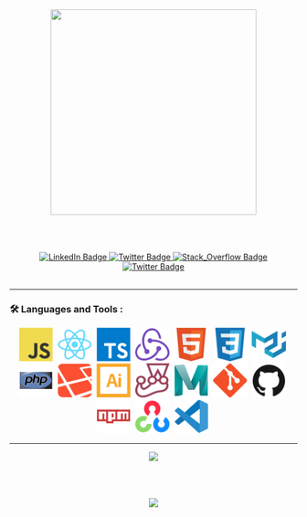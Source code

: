 
<div align="center">
  <img src="https://media.giphy.com/media/fBq4IBhQkC69ancGiJ/giphy.gif" width="360" height="360"/>
</div>  

<br/><br/>  

<div id="header" align="center">
  
  <div id="badges">
  <a href="https://www.linkedin.com/in/kamran-kamranifard/">
    <img src="https://img.shields.io/badge/LinkedIn-blue?style=for-the-badge&logo=linkedin&logoColor=white" alt="LinkedIn Badge"/>
  </a>
  <a href="https://twitter.com/kamrankamrani73">
    <img src="https://img.shields.io/badge/Twitter-blue?style=for-the-badge&logo=twitter&logoColor=white" alt="Twitter Badge"/>
  </a>
  <a href="https://stackoverflow.com/users/9136566/kamrankamranifard">
    <img src="https://img.shields.io/badge/Stack_Overflow-FE7A16?style=for-the-badge&logo=stack-overflow&logoColor=white" alt="Stack_Overflow Badge"/>
  </a>
  <a href="mailto:k.kamranifard@gmail.com">
    <img src="https://img.shields.io/badge/Gmail-D14836?style=for-the-badge&logo=gmail&logoColor=white" alt="Twitter Badge"/>
  </a>
</div>
  
<img src="https://komarev.com/ghpvc/?username=kamrankamrani&style=flat-square&color=blue" alt=""/>
  
</div>

---  
### :hammer_and_wrench: Languages and Tools :  

<div align="center">
  <img src="https://github.com/devicons/devicon/blob/master/icons/javascript/javascript-original.svg" title="Js" alt="Js" width="60" height="60"/>&nbsp;
  <img src="https://github.com/devicons/devicon/blob/master/icons/react/react-original.svg" title="react" alt="react" width="60" height="60"/>&nbsp;
  <img src="https://github.com/devicons/devicon/blob/master/icons/typescript/typescript-original.svg" title="ts" alt="ts" width="60" height="60"/>&nbsp;
  <img src="https://github.com/devicons/devicon/blob/master/icons/redux/redux-original.svg" title="redux" alt="redux" width="60" height="60"/>&nbsp;
  <img src="https://github.com/devicons/devicon/blob/master/icons/html5/html5-original.svg" title="Html5" alt="Html5" width="60" height="60"/>&nbsp;
  <img src="https://github.com/devicons/devicon/blob/master/icons/css3/css3-original.svg" title="CSS3" alt="CSS3" width="60" height="60"/>&nbsp;
  <img src="https://github.com/devicons/devicon/blob/master/icons/materialui/materialui-original.svg" title="Material UI" alt="Material UI" width="60" height="60"/>&nbsp;
  <img src="https://github.com/devicons/devicon/blob/master/icons/php/php-original.svg" title="php" alt="php" width="60" height="60"/>&nbsp;
  <img src="https://github.com/devicons/devicon/blob/master/icons/laravel/laravel-plain.svg" title="Laravel" alt="Laravel" width="60" height="60"/>&nbsp;
  <img src="https://github.com/devicons/devicon/blob/master/icons/illustrator/illustrator-line.svg" title="Illustrator" alt="Illustrator" width="60" height="60"/>&nbsp;
  <img src="https://github.com/devicons/devicon/blob/master/icons/jest/jest-plain.svg" title="Jest" alt="Jest" width="60" height="60"/>&nbsp;
  <img src="https://github.com/devicons/devicon/blob/master/icons/maya/maya-original.svg"  title="Maya" alt="Maya" width="60" height="60"/>&nbsp;
  <img src="https://github.com/devicons/devicon/blob/master/icons/git/git-original.svg" title="Git" alt="Git" width="60" height="60"/>&nbsp;
  <img src="https://github.com/devicons/devicon/blob/master/icons/github/github-original.svg" title="Github" alt="Github" width="60" height="60"/>&nbsp;
  <img src="https://github.com/devicons/devicon/blob/master/icons/npm/npm-original-wordmark.svg" title="npm"  alt="npm" width="60" height="60"/>&nbsp;
  <img src="https://github.com/devicons/devicon/blob/master/icons/opencv/opencv-original.svg" title="Opencv"  alt="Opencv" width="60" height="60"/>&nbsp;
  <img src="https://github.com/devicons/devicon/blob/master/icons/vscode/vscode-original.svg" title="vscode" alt="vscode" width="60" height="60"/>&nbsp;
</div>

---    

<div id="stats" align="center">
	<img src="http://github-readme-streak-stats.herokuapp.com?user=kamrankamrani&theme=dark&background=212121" />
</div> 

<br/><br/> 

<div id="langs" align="center">
	<img src="https://github-readme-stats.vercel.app/api/top-langs/?username=kamrankamrani&layout=compact&theme=vision-friendly-dark" />
</div> 

